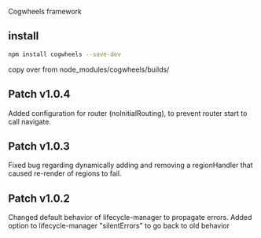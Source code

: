 Cogwheels framework

## install

```bash
npm install cogwheels --save-dev
```

copy over from node_modules/cogwheels/builds/

## Patch v1.0.4
Added configuration for router (noInitialRouting), to prevent router start to call navigate.

## Patch v1.0.3
Fixed bug regarding dynamically adding and removing a regionHandler that caused re-render of regions to fail.

## Patch v1.0.2
Changed default behavior of lifecycle-manager to propagate errors. 
Added option to lifecycle-manager "silentErrors" to go back to old behavior
